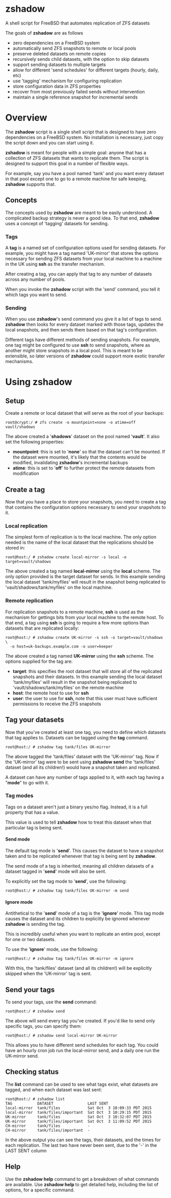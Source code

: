 # zshadow
A shell script for FreeBSD that automates replication of ZFS datasets

The goals of **zshadow** are as follows

  * zero dependencies on a FreeBSD system
  * automatically send ZFS snapshots to remote or local pools
  * preserve deleted datasets on remote copies
  * recursively sends child datasets, with the option to skip datasets
  * support sending datasets to multiple targets
  * allow for different 'send schedules' for different targets
    (hourly, daily, etc)
  * use 'tagging' mechanism for configuring replication
  * store configuration data in ZFS properties
  * recover from most previously failed sends without intervention
  * maintain a single reference snapshot for incremental sends

# Overview
The **zshadow** script is a single shell script that is designed to have
zero dependencies on a FreeBSD system. No installation is necessary, just
copy the script down and you can start using it.

**zshadow** is meant for people with a simple goal: anyone that has a
collection of ZFS datasets that wants to replicate them. The script is
designed to support this goal in a number of flexible ways.

For example, say you have a pool named 'tank' and you want every dataset
in that pool except one to go to a remote machine for safe keeping, **zshadow**
supports that.

## Concepts
The concepts used by **zshadow** are meant to be easily understood. A
complicated backup strategy is never a good idea. To that end, **zshadow**
uses a concept of 'tagging' datasets for sending.

### Tags
A **tag** is a named set of configuration options used for sending datasets. For
example, you might have a tag named 'UK-mirror' that stores the options necessary
for sending ZFS datasets from your local machine to a machine in the UK using
**ssh** as the transfer mechanism.

After creating a tag, you can apply that tag to any number of datasets across
any number of pools.

When you invoke the **zshadow** script with the 'send' command, you tell it
which tags you want to send.

### Sending
When you use **zshadow**'s send command you give it a list of tags to send.
**zshadow** then looks for every dataset marked with those tags, updates the
local snapshots, and then sends them based on that tag's configuration.

Different tags have different methods of sending snapshots. For example, one
tag might be configured to use **ssh** to send snapshots, where as another
might store snapshots in a local pool. This is meant to be extensible, so
later versions of **zshadow** could support more exotic transfer mechanisms.

# Using zshadow

## Setup
Create a remote or local dataset that will serve as the root of your backups:

    root@crypt:/ # zfs create -o mountpoint=none -o atime=off vault/shadows

The above created a '**shadows**' dataset on the pool named '**vault**'. It
also set the following properties:

  * **mountpoint**: this is set to '**none**' so that the dataset can't
    be mounted. If the dataset were mounted, it's likely that the contents
    would be modified, invalidating **zshadow**'s incremental backups
  * **atime**: this is set to '**off**' to further protect the remote
    datasets from modification

## Create a tag
Now that you have a place to store your snapshots, you need to create a tag
that contains the configuration options necessary to send your snapshots to it.

### Local replication
The simplest form of replication is to the local machine. The only option needed
is the name of the local dataset that the replications should be stored in:

    root@host:/ # zshadow create local-mirror -s local -o target=vault/shadows

The above created a tag named **local-mirror** using the **local** scheme. The
only option provided is the target dataset for sends. In this example sending
the local dataset 'tank/myfiles' will result in the snapshot being replicated to
'vault/shadows/tank/myfiles' on the local machine.

### Remote replication
For replication snapshots to a remote machine, **ssh** is used as the mechanism
for gettings bits from your local machine to the remote host. To that end, a tag
using **ssh** is going to require a few more options than datasets that are
replicated locally:

    root@host:/ # zshadow create UK-mirror -s ssh -o target=vault/shadows \
      -o host=uk-backups.example.com -o user=keeper

The above created a tag named **UK-mirror** using the **ssh** scheme. The options
supplied for the tag are:

  * **target**: this specifies the root dataset that will store all of the
    replicated snapshots and their datasets. In this example sending the
    local dataset 'tank/myfiles' will result in the snapshot being replicated
    to 'vault/shadows/tank/myfiles' on the remote machine
  * **host**: the remote host to use for **ssh**
  * **user**: the user to use for **ssh**, note that this user must have
    sufficient permissions to receive the ZFS snapshots

## Tag your datasets
Now that you've created at least one tag, you need to define which datasets
that tag applies to. Datasets can be tagged using the **tag** command.

    root@host:/ # zshadow tag tank/files UK-mirror

The above tagged the 'tank/files' dataset with the 'UK-mirror' tag. Now
if the 'UK-mirror' tag were to be sent using **zshadow send** the 'tank/files'
dataset (and all its children!)  would have a snapshot taken and replicated.

A dataset can have any number of tags applied to it, with each tag having
a "**mode**" to go with it.

### Tag modes
Tags on a dataset aren't just a binary yes/no flag. Instead, it is a full
property that has a value.

This value is used to tell **zshadow** how to treat this dataset when that
particular tag is being sent.

#### Send mode
The default tag mode is '**send**'. This causes the dataset to have a
snapshot taken and to be replicated whenever that tag is being sent by
**zshadow**.

The send mode of a tag is inherited, meaning all children datasets of a
dataset tagged in '**send**' mode will also be sent.

To explicitly set the tag mode to '**send**', use the following:

    root@host:/ # zshadow tag tank/files UK-mirror -m send

#### Ignore mode
Antithetical to the '**send**' mode of a tag is the '**ignore**' mode.
This tag mode causes the dataset and its children to explicitly be
ignored whenever **zshadow** is sending the tag.

This is incredibly useful when you want to replicate an entire pool,
except for one or two datasets.

To use the '**ignore**' mode, use the following:

    root@host:/ # zshadow tag tank/files UK-mirror -m ignore

With this, the 'tank/files' dataset (and all its children!) will be
explicitly skipped when the 'UK-mirror' tag is sent.

## Send your tags
To send your tags, use the **send** command:

    root@host:/ # zshadow send

The above will send every tag you've created. If you'd like to send
only specific tags, you can specify them:

    root@host:/ # zshadow send local-mirror UK-mirror

This allows you to have different send schedules for each tag. You
could have an hourly cron job run the local-mirror send, and a daily
one run the UK-mirror send.

## Checking status
The **list** command can be used to see what tags exist, what datasets
are tagged, and when each dataset was last sent:

    root@host:/ # zshadow list
    TAG           DATASET               LAST SENT
    local-mirror  tank/files            Sat Oct  3 10:09:33 PDT 2015
    local-mirror  tank/files/important  Sat Oct  3 10:29:15 PDT 2015
    UK-mirror     tank/files            Sat Oct  3 10:32:07 PDT 2015
    UK-mirror     tank/files/important  Sat Oct  3 11:09:52 PDT 2015
    CH-mirror     tank/files            -
    CH-mirror     tank/files/important  -

In the above output you can see the tags, their datasets, and the times
for each replication. The last two have never been sent, due to the '-'
in the LAST SENT column

## Help
Use the **zshadow help** command to get a breakdown of what commands
are available. Use **zshadow help <command>** to get detailed help,
including the list of options, for a specific command.
